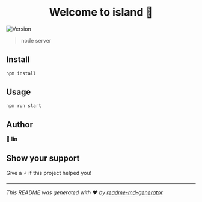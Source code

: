 <h1 align="center">Welcome to island 👋</h1>
<p>
  <img alt="Version" src="https://img.shields.io/npm/v/island.svg">
</p>

> node server

## Install

```sh
npm install
```

## Usage

```sh
npm run start
```

## Author

👤 **lin**


## Show your support

Give a ⭐️ if this project helped you!

***
_This README was generated with ❤️ by [readme-md-generator](https://github.com/kefranabg/readme-md-generator)_